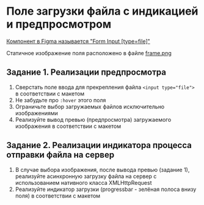 # Поле загрузки файла с индикацией и предпросмотром

[Компонент в Figma называется "Form Input [type=file]"](https://www.figma.com/file/SG6dBjfpRfansnrWjmDgcl/Wireframes?node-id=2232%3A28316)

Статичное изображение поля расположено в файле [frame.png](https://github.com/RSTU-Citg-Space/web_lab/blob/frontend/AIB/Lab_09_UI_FileInput/frame.png)

## Задание 1. Реализации предпросмотра

1. Сверстать поле ввода для прекрепления файла `<input type="file">` в соответствии с макетом
2. Не забудьте про `:hover` этого поля
3. Ограничьте выбор загружаемых файлов исключительно изображениями
4. Реализуйте вывод превью (предпросмотра) загружаемого изображения в соответствии с макетом

## Задание 2. Реализации индикатора процесса отправки файла на сервер
1. В случае выбора изображения, после вывода превью (задание 1), реализуйте асинхронную загрузку файла на сервер с использованием нативного класса XMLHttpRequest 
2. Реализуйте индикатор загрузки (progressbar - зелёная полоса внизу поля) в соответствии с макетом 
